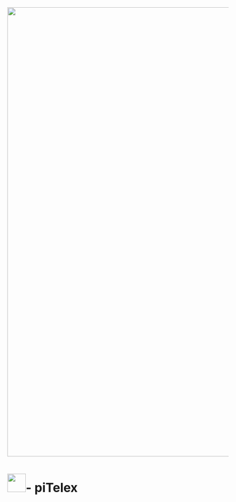 <img src="https://raw.githubusercontent.com/wiki/fablab-wue/piTelex/img/Header.JPG" width="1024px">

# <img src="piTelexLogo.png" width="42px">- piTelex

